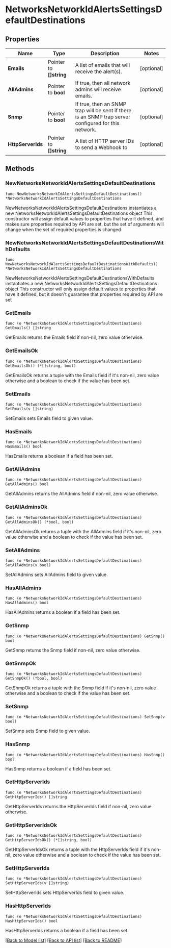 # NetworksNetworkIdAlertsSettingsDefaultDestinations

## Properties

Name | Type | Description | Notes
------------ | ------------- | ------------- | -------------
**Emails** | Pointer to **[]string** | A list of emails that will receive the alert(s). | [optional] 
**AllAdmins** | Pointer to **bool** | If true, then all network admins will receive emails. | [optional] 
**Snmp** | Pointer to **bool** | If true, then an SNMP trap will be sent if there is an SNMP trap server configured for this network. | [optional] 
**HttpServerIds** | Pointer to **[]string** | A list of HTTP server IDs to send a Webhook to | [optional] 

## Methods

### NewNetworksNetworkIdAlertsSettingsDefaultDestinations

`func NewNetworksNetworkIdAlertsSettingsDefaultDestinations() *NetworksNetworkIdAlertsSettingsDefaultDestinations`

NewNetworksNetworkIdAlertsSettingsDefaultDestinations instantiates a new NetworksNetworkIdAlertsSettingsDefaultDestinations object
This constructor will assign default values to properties that have it defined,
and makes sure properties required by API are set, but the set of arguments
will change when the set of required properties is changed

### NewNetworksNetworkIdAlertsSettingsDefaultDestinationsWithDefaults

`func NewNetworksNetworkIdAlertsSettingsDefaultDestinationsWithDefaults() *NetworksNetworkIdAlertsSettingsDefaultDestinations`

NewNetworksNetworkIdAlertsSettingsDefaultDestinationsWithDefaults instantiates a new NetworksNetworkIdAlertsSettingsDefaultDestinations object
This constructor will only assign default values to properties that have it defined,
but it doesn't guarantee that properties required by API are set

### GetEmails

`func (o *NetworksNetworkIdAlertsSettingsDefaultDestinations) GetEmails() []string`

GetEmails returns the Emails field if non-nil, zero value otherwise.

### GetEmailsOk

`func (o *NetworksNetworkIdAlertsSettingsDefaultDestinations) GetEmailsOk() (*[]string, bool)`

GetEmailsOk returns a tuple with the Emails field if it's non-nil, zero value otherwise
and a boolean to check if the value has been set.

### SetEmails

`func (o *NetworksNetworkIdAlertsSettingsDefaultDestinations) SetEmails(v []string)`

SetEmails sets Emails field to given value.

### HasEmails

`func (o *NetworksNetworkIdAlertsSettingsDefaultDestinations) HasEmails() bool`

HasEmails returns a boolean if a field has been set.

### GetAllAdmins

`func (o *NetworksNetworkIdAlertsSettingsDefaultDestinations) GetAllAdmins() bool`

GetAllAdmins returns the AllAdmins field if non-nil, zero value otherwise.

### GetAllAdminsOk

`func (o *NetworksNetworkIdAlertsSettingsDefaultDestinations) GetAllAdminsOk() (*bool, bool)`

GetAllAdminsOk returns a tuple with the AllAdmins field if it's non-nil, zero value otherwise
and a boolean to check if the value has been set.

### SetAllAdmins

`func (o *NetworksNetworkIdAlertsSettingsDefaultDestinations) SetAllAdmins(v bool)`

SetAllAdmins sets AllAdmins field to given value.

### HasAllAdmins

`func (o *NetworksNetworkIdAlertsSettingsDefaultDestinations) HasAllAdmins() bool`

HasAllAdmins returns a boolean if a field has been set.

### GetSnmp

`func (o *NetworksNetworkIdAlertsSettingsDefaultDestinations) GetSnmp() bool`

GetSnmp returns the Snmp field if non-nil, zero value otherwise.

### GetSnmpOk

`func (o *NetworksNetworkIdAlertsSettingsDefaultDestinations) GetSnmpOk() (*bool, bool)`

GetSnmpOk returns a tuple with the Snmp field if it's non-nil, zero value otherwise
and a boolean to check if the value has been set.

### SetSnmp

`func (o *NetworksNetworkIdAlertsSettingsDefaultDestinations) SetSnmp(v bool)`

SetSnmp sets Snmp field to given value.

### HasSnmp

`func (o *NetworksNetworkIdAlertsSettingsDefaultDestinations) HasSnmp() bool`

HasSnmp returns a boolean if a field has been set.

### GetHttpServerIds

`func (o *NetworksNetworkIdAlertsSettingsDefaultDestinations) GetHttpServerIds() []string`

GetHttpServerIds returns the HttpServerIds field if non-nil, zero value otherwise.

### GetHttpServerIdsOk

`func (o *NetworksNetworkIdAlertsSettingsDefaultDestinations) GetHttpServerIdsOk() (*[]string, bool)`

GetHttpServerIdsOk returns a tuple with the HttpServerIds field if it's non-nil, zero value otherwise
and a boolean to check if the value has been set.

### SetHttpServerIds

`func (o *NetworksNetworkIdAlertsSettingsDefaultDestinations) SetHttpServerIds(v []string)`

SetHttpServerIds sets HttpServerIds field to given value.

### HasHttpServerIds

`func (o *NetworksNetworkIdAlertsSettingsDefaultDestinations) HasHttpServerIds() bool`

HasHttpServerIds returns a boolean if a field has been set.


[[Back to Model list]](../README.md#documentation-for-models) [[Back to API list]](../README.md#documentation-for-api-endpoints) [[Back to README]](../README.md)


